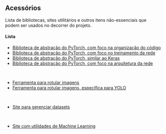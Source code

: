 ## Acessórios

Lista de bibliotecas, sites utilitários e outros itens não-essenciais que podem ser usados no decorrer do projeto.

#### Lista

- [Biblioteca de abstração do PyTorch, com foco na organização do código](https://pytorch-lightning.readthedocs.io/en/stable/)
- [Biblioteca de abstração do PyTorch, com foco no treinamento da rede](https://pytorch.org/ignite/)
- [Biblioteca de abstração do PyTorch, similar ao Keras](https://poutyne.org/)
- [Biblioteca de abstração do PyTorch, com foco na arquitetura da rede](https://blue-season.github.io/pywarm/)

&nbsp;

- [Ferramenta para rotular imagens](https://github.com/tzutalin/labelImg)
- [Ferramenta para rotular imagens, específica para YOLO](https://github.com/AlexeyAB/Yolo_mark)

&nbsp;

- [Site para gerenciar datasets](https://roboflow.ai/)

&nbsp;

- [Site com utilidades de Machine Learning](https://www.kaggle.com/)
